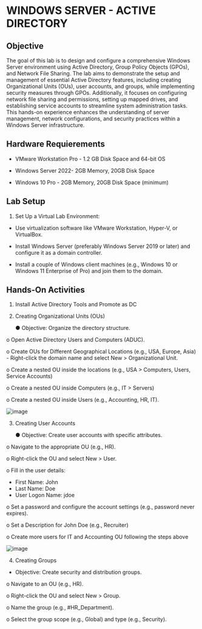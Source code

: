 # WINDOWS SERVER - ACTIVE DIRECTORY

## Objective
The goal of this lab is to design and configure a comprehensive Windows Server environment using Active Directory, Group Policy Objects (GPOs), and Network File Sharing. The lab aims to demonstrate the setup and management of essential Active Directory features, including creating Organizational Units (OUs), user accounts, and groups, while implementing security measures through GPOs. Additionally, it focuses on configuring network file sharing and permissions, setting up mapped drives, and establishing service accounts to streamline system administration tasks. This hands-on experience enhances the understanding of server management, network configurations, and security practices within a Windows Server infrastructure.



## Hardware Requierements
- VMware Workstation Pro - 1.2 GB Disk Space and 64-bit OS

- Windows Server 2022- 2GB Memory, 20GB Disk Space

- Windows 10 Pro - 2GB Memory, 20GB Disk Space (minimum)





## Lab Setup
1.	Set Up a Virtual Lab Environment:
   
- Use virtualization software like VMware Workstation, Hyper-V, or VirtualBox.

- Install Windows Server (preferably Windows Server 2019 or later) and configure it as a domain controller.

- Install a couple of Windows client machines (e.g., Windows 10 or Windows 11 Enterprise of Pro) and join them to the domain.



## Hands-On Activities
1.	Install Active Directory Tools and Promote as DC
2.	Creating Organizational Units (OUs)
   
	●	Objective: Organize the directory structure.

o	Open Active Directory Users and Computers (ADUC).

o	Create OUs for Different Geographical Locations (e.g., USA, Europe, Asia)
	-	Right-click the domain name and select New > Organizational Unit.
 
o	Create a nested OU inside the locations (e.g., USA > Computers, Users, Service Accounts)

o	Create a nested OU inside Computers (e.g., IT > Servers)

o	Create a nested OU inside Users (e.g., Accounting, HR, IT).

![image](https://github.com/user-attachments/assets/122787bf-03c7-4c3e-a6f5-dd8cdae971f2)

3.	Creating User Accounts
   
	●	Objective: Create user accounts with specific attributes.

o	Navigate to the appropriate OU (e.g., HR).

o	Right-click the OU and select New > User.

o	Fill in the user details:
-	First Name: John
-	Last Name: Doe
-	User Logon Name: jdoe
  
o	Set a password and configure the account settings (e.g., password never expires).

o	Set a Description for John Doe (e.g., Recruiter)

o	Create more users for IT and Accounting OU following the steps above

![image](https://github.com/user-attachments/assets/332670ba-85a8-4bc6-8393-55e72eceb36e)

4. 	Creating Groups
- 	Objective: Create security and distribution groups.

o	Navigate to an OU (e.g., HR).

o	Right-click the OU and select New > Group. 

o	Name the group (e.g., #HR_Department).

o	Select the group scope (e.g., Global) and type (e.g., Security).



